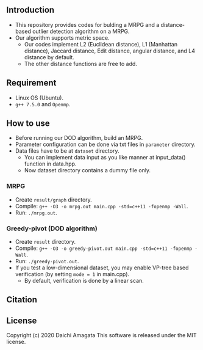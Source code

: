 ## Introduction
* This repository provides codes for bulding a MRPG and a distance-based outlier detection algorithm on a MRPG.
* Our algorithm supports metric space.
    * Our codes implement L2 (Euclidean distance), L1 (Manhattan distance), Jaccard distance, Edit distance, angular distance, and L4 distance by default.
    * The other distance functions are free to add.

## Requirement
* Linux OS (Ubuntu).
* `g++ 7.5.0` and `Openmp`.

## How to use
* Before running our DOD algorithm, build an MRPG.
* Parameter configuration can be done via txt files in `parameter` directory.
* Data files have to be at `dataset` directory.
   * You can implement data input as you like manner at input_data() function in data.hpp.
   * Now dataset directory contains a dummy file only.


### MRPG
* Create `result/graph` directory.
* Compile: `g++ -O3 -o mrpg.out main.cpp -std=c++11 -fopenmp -Wall`.
* Run: `./mrpg.out`.

### Greedy-pivot (DOD algorithm)
* Create `result` directory.
* Compile: `g++ -O3 -o greedy-pivot.out main.cpp -std=c++11 -fopenmp -Wall`.
* Run: `./greedy-pivot.out`.
* If you test a low-dimensional dataset, you may enable VP-tree based verification (by setting `mode = 1` in main.cpp).
    * By default, verification is done by a linear scan.


## Citation


## License
Copyright (c) 2020 Daichi Amagata
This software is released under the MIT license.
